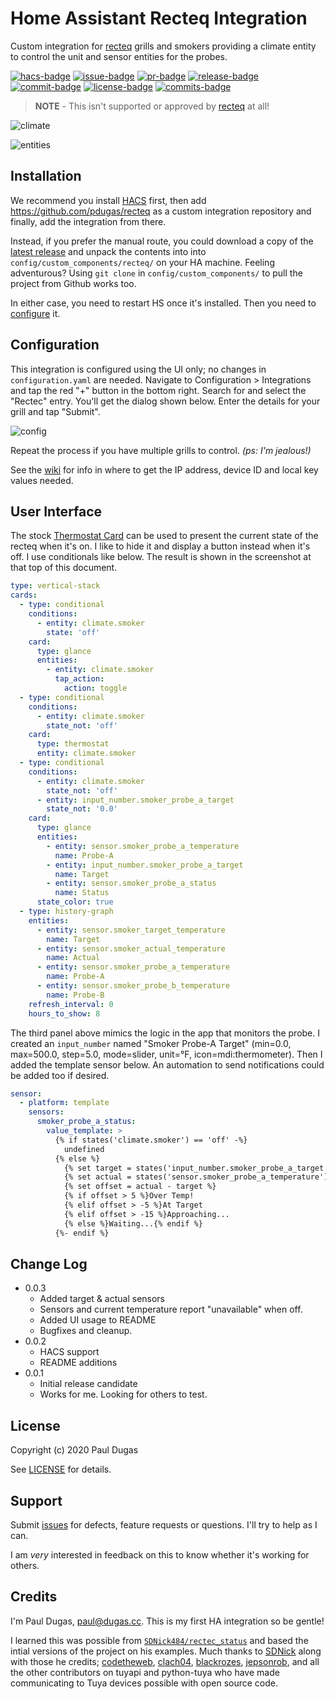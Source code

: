 # Home Assistant Recteq Integration

Custom integration for [recteq][recteq] grills and smokers providing a climate
entity to control the unit and sensor entities for the probes.

[![hacs-badge](https://img.shields.io/badge/HACS-Custom-orange.svg)](https://github.com/custom-components/hacs)
[![issue-badge](https://img.shields.io/github/issues/pdugas/recteq)](https://github.com/pdugas/recteq/issues)
[![pr-badge](https://img.shields.io/github/issues-pr/pdugas/recteq)](https://github.com/pdugas/recteq/issues)
[![release-badge](https://img.shields.io/github/v/release/pdugas/recteq?sort=semver)](https://github.com/pdugas/recteq/releases/latest)
[![commit-badge](https://img.shields.io/github/last-commit/pdugas/recteq)](https://github.com/pdugas/recteq/commit/main)
[![license-badge](https://img.shields.io/github/license/pdugas/recteq)](https://github.com/pdugas/recteq/blob/main/LICENSE)
[![commits-badge](https://img.shields.io/github/commits-since/pdugas/recteq/latest/main?sort=semver)](https://github.com/pdugas/recteq/commits/main)

> **NOTE** - This isn't supported or approved by [recteq][recteq] at all!

![climate](img/climate.png)

![entities](img/entities.png)

## Installation

We recommend you install [HACS](https://hacs.xyz/) first, then add
<https://github.com/pdugas/recteq> as a custom integration repository and
finally, add the integration from there.

Instead, if you prefer the manual route, you could download a copy of the
[latest release][latest] and unpack the contents into into
`config/custom_components/recteq/` on your HA machine. Feeling adventurous?
Using `git clone` in `config/custom_components/` to pull the project from
Github works too.

In either case, you need to restart HS once it's installed. Then you need to
[configure](#configuration) it.

## Configuration

This integration is configured using the UI only; no changes in
`configuration.yaml` are needed. Navigate to Configuration > Integrations and
tap the red "+" button in the bottom right. Search for and select the "Rectec"
entry. You'll get the dialog shown below. Enter the details for your grill and
tap "Submit".

![config](img/config.png)

Repeat the process if you have multiple grills to control. _(ps: I'm jealous!)_

See the [wiki](https://github.com/pdugas/recteq/wiki) for info in where to get
the IP address, device ID and local key values needed.

## User Interface

The stock [Thermostat Card](https://www.home-assistant.io/lovelace/thermostat/)
can be used to present the current state of the recteq when it's on. I like to
hide it and display a button instead when it's off. I use conditionals like
below. The result is shown in the screenshot at that top of this document.

```yaml
type: vertical-stack
cards:
  - type: conditional
    conditions:
      - entity: climate.smoker
        state: 'off'
    card:
      type: glance
      entities:
        - entity: climate.smoker
          tap_action:
            action: toggle
  - type: conditional
    conditions:
      - entity: climate.smoker
        state_not: 'off'
    card:
      type: thermostat
      entity: climate.smoker
  - type: conditional
    conditions:
      - entity: climate.smoker
        state_not: 'off'
      - entity: input_number.smoker_probe_a_target
        state_not: '0.0'
    card:
      type: glance
      entities:
        - entity: sensor.smoker_probe_a_temperature
          name: Probe-A
        - entity: input_number.smoker_probe_a_target
          name: Target
        - entity: sensor.smoker_probe_a_status
          name: Status
      state_color: true
  - type: history-graph
    entities:
      - entity: sensor.smoker_target_temperature
        name: Target
      - entity: sensor.smoker_actual_temperature
        name: Actual
      - entity: sensor.smoker_probe_a_temperature
        name: Probe-A
      - entity: sensor.smoker_probe_b_temperature
        name: Probe-B
    refresh_interval: 0
    hours_to_show: 8
```

The third panel above mimics the logic in the app that monitors the probe. I
created an `input_number` named "Smoker Probe-A Target" (min=0.0, max=500.0,
step=5.0, mode=slider, unit=°F, icon=mdi:thermometer). Then I added the
template sensor below. An automation to send notifications could be added too
if desired.

```yaml
sensor:
  - platform: template
    sensors:
      smoker_probe_a_status:
        value_template: >
          {% if states('climate.smoker') == 'off' -%}
            undefined
          {% else %}
            {% set target = states('input_number.smoker_probe_a_target')|round %}
            {% set actual = states('sensor.smoker_probe_a_temperature')|round %}
            {% set offset = actual - target %}
            {% if offset > 5 %}Over Temp!
            {% elif offset > -5 %}At Target
            {% elif offset > -15 %}Approaching...
            {% else %}Waiting...{% endif %}
          {%- endif %}
```

## Change Log

* 0.0.3 
  * Added target & actual sensors
  * Sensors and current temperature report "unavailable" when off.
  * Added UI usage to README
  * Bugfixes and cleanup.
* 0.0.2 
  * HACS support
  * README additions
* 0.0.1 
  * Initial release candidate
  * Works for me. Looking for others to test.

## License

Copyright (c) 2020 Paul Dugas

See [LICENSE](LICENSE) for details.

## Support

Submit [issues](https://github.com/pdugas/recteq/issues) for defects, feature
requests or questions. I'll try to help as I can.

I am *very* interested in feedback on this to know whether it's working for
others.

## Credits

I'm Paul Dugas, <paul@dugas.cc>. This is my first HA integration so be gentle!

I learned this was possible from [`SDNick484/rectec_status`][rectec_status] and
based the intial versions of the project on his examples. Much thanks to
[SDNick](https://github.com/SDNick484/) along with those he credits;
[codetheweb](https://github.com/codetheweb/),
[clach04](https://github.com/clach04),
[blackrozes](https://github.com/blackrozes),
[jepsonrob](https://github.com/jepsonrob), and all the other contributors on
tuyapi and python-tuya who have made communicating to Tuya devices possible
with open source code.

[recteq]: https://www.recteq.com/
[latest]: https://github.com/pdugas/recteq/releases/latest
[rectec_status]: https://github.com/SDNick484/rectec_status
